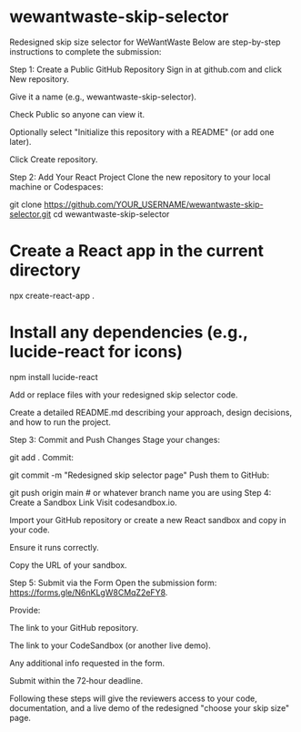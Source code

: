 # wewantwaste-skip-selector
Redesigned skip size selector for WeWantWaste
Below are step-by-step instructions to complete the submission:

Step 1: Create a Public GitHub Repository
Sign in at github.com and click New repository.

Give it a name (e.g., wewantwaste-skip-selector).

Check Public so anyone can view it.

Optionally select "Initialize this repository with a README" (or add one later).

Click Create repository.

Step 2: Add Your React Project
Clone the new repository to your local machine or Codespaces:

git clone https://github.com/YOUR_USERNAME/wewantwaste-skip-selector.git
cd wewantwaste-skip-selector

# Create a React app in the current directory
npx create-react-app .

# Install any dependencies (e.g., lucide-react for icons)
npm install lucide-react

Add or replace files with your redesigned skip selector code.

Create a detailed README.md describing your approach, design decisions, and how to run the project.

Step 3: Commit and Push Changes
Stage your changes:

git add .
Commit:

git commit -m "Redesigned skip selector page"
Push them to GitHub:

git push origin main   # or whatever branch name you are using
Step 4: Create a Sandbox Link
Visit codesandbox.io.

Import your GitHub repository or create a new React sandbox and copy in your code.

Ensure it runs correctly.

Copy the URL of your sandbox.

Step 5: Submit via the Form
Open the submission form: https://forms.gle/N6nKLgW8CMqZ2eFY8.

Provide:

The link to your GitHub repository.

The link to your CodeSandbox (or another live demo).

Any additional info requested in the form.

Submit within the 72‑hour deadline.

Following these steps will give the reviewers access to your code, documentation, and a live demo of the redesigned "choose your skip size" page.
